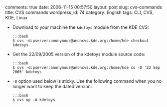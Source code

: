 comments: true
date: 2006-11-15 00:57:50
layout: post
slug: cvs-commands
title: CVS commands
wordpress_id: 74
category: English
tags: CLI, CVS, KDE, Linux

  * Download to your machine the `kdetoys` module from the KDE CVS:

        :::bash
        $ cvs -d:pserver:anonymous@anoncvs.kde.org:/home/kde checkout kdetoys

  * Get the 22/09/2005 version of the kdetoys module source code:

        :::bash
        $ cvs -d:pserver:anonymous@anoncvs.kde.org:/home/kde co -D '22 Sep 2005' kdetoys

  * `-D` option used below is sticky. Use the following command when you no longer want to keep the dated version:

        :::bash
        $ cvs up -A kdetoys

